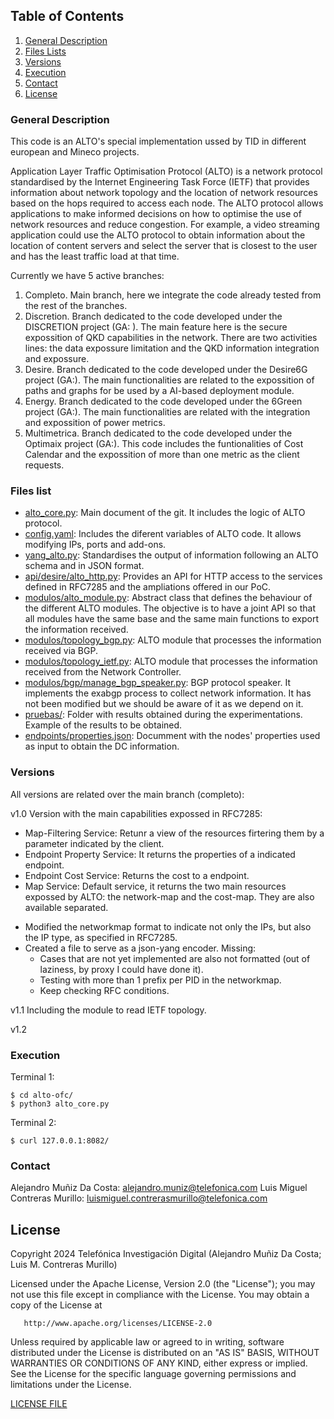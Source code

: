 



## Table of Contents
1. [General Description](#general-description)
2. [Files Lists](#files-lists)
3. [Versions](#versions)
3. [Execution](#execution)
4. [Contact](#contact)
5. [License](#license)


### General Description
This code is an ALTO's special implementation ussed by TID in different european and Mineco projects.

Application Layer Traffic Optimisation Protocol (ALTO) is a network protocol standardised by the Internet Engineering Task Force (IETF) that provides information about network topology and the location of network resources based on the hops required to access each node. The ALTO protocol allows applications to make informed decisions on how to optimise the use of network resources and reduce congestion. For example, a video streaming application could use the ALTO protocol to obtain information about the location of content servers and select the server that is closest to the user and has the least traffic load at that time.

Currently we have 5 active branches:
1. Completo. Main branch, here we integrate the code already tested from the rest of the branches.
2. Discretion. Branch dedicated to the code developed under the DISCRETION project (GA: ). The main feature here is the secure expossition of QKD capabilities in the network. There are two activities lines: the data expossure limitation and the QKD information integration and expossure.
3. Desire. Branch dedicated to the code developed under the Desire6G project (GA:). The main functionalities are related to the expossition of paths and graphs for be used by a AI-based deployment module.
4. Energy. Branch dedicated to the code developed under the 6Green project (GA:). The main functionalities are related with the integration and expossition of power metrics.
5. Multimetrica. Branch dedicated to the code developed under the Optimaix project (GA:). This code includes the funtionalities of Cost Calendar and the expossition of more than one metric as the client requests.

### Files list

* [alto_core.py](alto_core.py): Main document of the git. It includes the logic of ALTO protocol.
* [config.yaml](config.yaml): Includes the diferent variables of ALTO code. It allows modifying IPs, ports and add-ons.
* [yang_alto.py](yang_alto.py): Standardises the output of information following an ALTO schema and in JSON format.
* [api/desire/alto_http.py](api/desire/alto_http.py): Provides an API for HTTP access to the services defined in RFC7285 and the ampliations offered in our PoC.
* [modulos/alto_module.py](modulos/alto_module.py): Abstract class that defines the behaviour of the different ALTO modules. The objective is to have a joint API so that all modules have the same base and the same main functions to export the information received.
* [modulos/topology_bgp.py](modulos/topology_bgp.py): ALTO module that processes the information received via BGP.
* [modulos/topology_ietf.py](modulos/topology_ietf.py): ALTO module that processes the information received from the Network Controller.
* [modulos/bgp/manage_bgp_speaker.py](modulos/bgp/manage_bgp_speaker.py): BGP protocol speaker. It implements the exabgp process to collect network information. It has not been modified but we should be aware of it as we depend on it.
* [pruebas/](pruebas/): Folder with results obtained during the experimentations. Example of the results to be obtained.
* [endpoints/properties.json](endpoints/properties.json): Documment with the nodes' properties used as input to obtain the DC information.





### Versions

All versions are related over the main branch (completo):

v1.0
Version with the main capabilities expossed in RFC7285:
* Map-Filtering Service: Retunr a view of the resources firtering them by a parameter indicated by the client.
* Endpoint Property Service: It returns the properties of a indicated endpoint.
* Endpoint Cost Service: Returns the cost to a endpoint.
* Map Service: Default service, it returns the two main resources expossed by ALTO: the network-map and the cost-map. They are also available separated.

- Modified the networkmap format to indicate not only the IPs, but also the IP type, as specified in RFC7285.
- Created a file to serve as a json-yang encoder. Missing:
	- Cases that are not yet implemented are also not formatted (out of laziness, by proxy I could have done it).
	- Testing with more than 1 prefix per PID in the networkmap.
	- Keep checking RFC conditions.

v1.1
Including the module to read IETF topology.

v1.2


### Execution

Terminal 1:
```
$ cd alto-ofc/
$ python3 alto_core.py
```

Terminal 2:
```
$ curl 127.0.0.1:8082/ 
```

### Contact

Alejandro Muñiz Da Costa: alejandro.muniz@telefonica.com
Luis Miguel Contreras Murillo: luismiguel.contrerasmurillo@telefonica.com


## License

Copyright 2024 Telefónica Investigación Digital (Alejandro Muñiz Da Costa; Luis M. Contreras Murillo)

   Licensed under the Apache License, Version 2.0 (the "License");
   you may not use this file except in compliance with the License.
   You may obtain a copy of the License at

       http://www.apache.org/licenses/LICENSE-2.0

   Unless required by applicable law or agreed to in writing, software
   distributed under the License is distributed on an "AS IS" BASIS,
   WITHOUT WARRANTIES OR CONDITIONS OF ANY KIND, either express or implied.
   See the License for the specific language governing permissions and
   limitations under the License.

   [LICENSE FILE](LICENSE.txt)